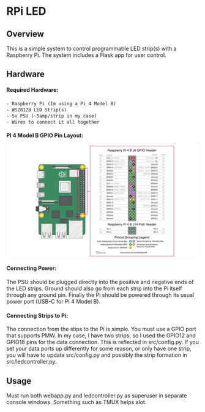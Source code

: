 RPi LED
======

Overview
---
This is a simple system to control programmable LED strip(s) with a Raspberry Pi. 
The system includes a Flask app for user control.


Hardware
---
#### Required Hardware:
```
- Raspberry Pi (Im using a Pi 4 Model B)
- WS2812B LED Strip(s)
- 5v PSU (~5amp/strip in my case)
- Wires to connect it all together
```

#### PI 4 Model B GPIO Pin Layout:
![Pi and GPIO Pins](images/pi_and_gpio_pins.png)

#### Connecting Power:
The PSU should be plugged directly into the positive and negative ends of the LED strips.
Ground should also go from each strip into the Pi itself through any ground pin. Finally the Pi
should be powered through its usual power port (USB-C for Pi 4 Model B).

#### Connecting Strips to Pi:
The connection from the stips to the Pi is simple. You must use a GPIO port that supports PMW. In my case, 
I have two strips, so I used the GPIO12 and GPIO18 pins for the data connection. This is reflected in 
src/config.py. If you set your data ports up differently for some reason, or only have one strip, you 
will have to update src/config.py and possibly the strip formation in src/ledcontroller.py.


Usage
---
Must run both webapp.py and ledcontroller.py as superuser in separate console windows. 
Something such as TMUX helps alot. 
